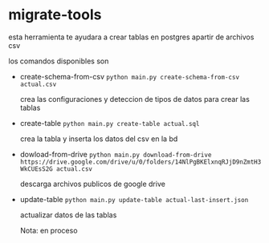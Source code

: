 # migrate-tools

esta herramienta te ayudara a crear tablas en postgres apartir de archivos csv

los comandos disponibles son

- create-schema-from-csv
    `python main.py create-schema-from-csv actual.csv`

    crea las configuraciones y deteccion de tipos de datos para crear las
    tablas

- create-table
    `python main.py create-table actual.sql`

    crea la tabla y inserta los datos del csv en la bd

- dowload-from-drive
    `python main.py download-from-drive https://drive.google.com/drive/u/0/folders/14NlPgBKElxnqRJjD9nZmtH3WkCUEsS2G actual.csv`

    descarga archivos publicos de google drive

- update-table
    `python main.py update-table actual-last-insert.json`

    actualizar datos de las tablas

    Nota: en proceso
